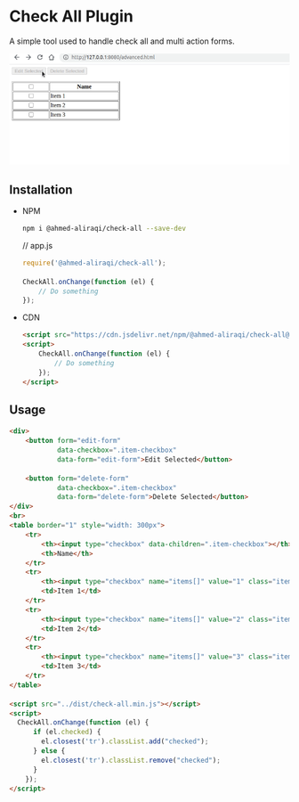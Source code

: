 # Check All Plugin

A simple tool used to handle check all and multi action forms.

![Check All](https://raw.githubusercontent.com/ahmed-aliraqi/check-all/master/screenshot/check-all.gif)

## Installation
- NPM
    ```bash
    npm i @ahmed-aliraqi/check-all --save-dev
    ```
    // app.js
    ```javascript
    require('@ahmed-aliraqi/check-all');
  
    CheckAll.onChange(function (el) {
        // Do something
    });
    ```
- CDN
    ```html
    <script src="https://cdn.jsdelivr.net/npm/@ahmed-aliraqi/check-all@1.0.4"></script>
    <script>
        CheckAll.onChange(function (el) {
            // Do something
        });
    </script>
    ```

## Usage
```html
<div>
    <button form="edit-form"
            data-checkbox=".item-checkbox"
            data-form="edit-form">Edit Selected</button>

    <button form="delete-form"
            data-checkbox=".item-checkbox"
            data-form="delete-form">Delete Selected</button>
</div>
<br>
<table border="1" style="width: 300px">
    <tr>
        <th><input type="checkbox" data-children=".item-checkbox"></th>
        <th>Name</th>
    </tr>
    <tr>
        <th><input type="checkbox" name="items[]" value="1" class="item-checkbox"></th>
        <td>Item 1</td>
    </tr>
    <tr>
        <th><input type="checkbox" name="items[]" value="2" class="item-checkbox"></th>
        <td>Item 2</td>
    </tr>
    <tr>
        <th><input type="checkbox" name="items[]" value="3" class="item-checkbox"></th>
        <td>Item 3</td>
    </tr>
</table>

<script src="../dist/check-all.min.js"></script>
<script>
  CheckAll.onChange(function (el) {
      if (el.checked) {
        el.closest('tr').classList.add("checked");
      } else {
        el.closest('tr').classList.remove("checked");
      }
    });
</script>
```

